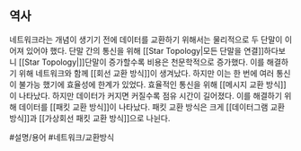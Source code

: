 ## 역사
네트워크라는 개념이 생기기 전에 데이터를 교환하기 위해서는 물리적으로 두 단말이 이어져 있어야 했다. 단말 간의 통신을 위해 [[Star Topology|모든 단말을 연결]]하다보니 [[Star Topology|]]단말이 증가할수록 비용은 천문학적으로 증가했다. 이를 해결하기 위해 네트워크와 함께 [[회선 교환 방식]]이 생겨났다. 하지만 이는 한 번에 여러 통신이 불가능 했기에 효율성에 한계가 있었다. 효율적인 통신을 위해 [[메시지 교환 방식]]이 나타났다. 하지만 데이터가 커지면 커질수록 점유 시간이 길어졌다. 이를 해결하기 위해 데이터를 [[패킷 교환 방식]]이 나타났다. 패킷 교환 방식은 크게 [[데이터그램 교환 방식]]과 [[가상회선 패킷 교환 방식]]으로 나뉜다.

#설명/용어 #네트워크/교환방식 